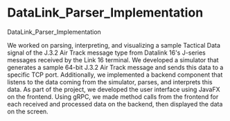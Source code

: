 # DataLink_Parser_Implementation
DataLink_Parser_Implementation

We worked on parsing, interpreting, and visualizing a sample Tactical Data signal of the J.3.2 Air Track message type from Datalink 16's J-series messages received by the Link 16 terminal. 
We developed a simulator that generates a sample 64-bit J.3.2 Air Track message and sends this data to a specific TCP port. 
Additionally, we implemented a backend component that listens to the data coming from the simulator, parses, and interprets this data.
As part of the project, we developed the user interface using JavaFX on the frontend. 
Using gRPC, we made method calls from the frontend for each received and processed data on the backend, then displayed the data on the screen.
